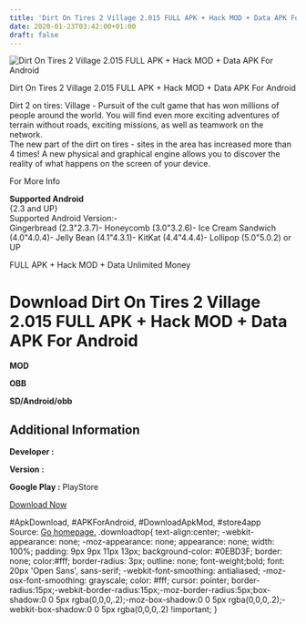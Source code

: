 ```yaml
---
title: 'Dirt On Tires 2 Village 2.015 FULL APK + Hack MOD + Data APK For Android'
date: 2020-01-23T03:42:00+01:00
draft: false
---
```


![Dirt On Tires 2 Village 2.015 FULL APK + Hack MOD + Data APK For Android](https://i0.wp.com/apkhome.net/wp-content/uploads/2017/06/Dirt-On-Tires-2-Village-2.015.png "Dirt On Tires 2 Village 2.015 FULL APK + Hack MOD + Data APK For Android")

  

Dirt On Tires 2 Village 2.015 FULL APK + Hack MOD + Data APK For Android

Dirt 2 on tires: Village - Pursuit of the cult game that has won millions of people around the world. You will find even more exciting adventures of terrain without roads, exciting missions, as well as teamwork on the network.  
The new part of the dirt on tires - sites in the area has increased more than 4 times! A new physical and graphical engine allows you to discover the reality of what happens on the screen of your device.

For More Info

**Supported Android**  
{2.3 and UP}  
Supported Android Version:-  
Gingerbread (2.3"2.3.7)- Honeycomb (3.0"3.2.6)- Ice Cream Sandwich (4.0"4.0.4)- Jelly Bean (4.1"4.3.1)- KitKat (4.4"4.4.4)- Lollipop (5.0"5.0.2) or UP

FULL APK + Hack MOD + Data Unlimited Money

Download Dirt On Tires 2 Village 2.015 FULL APK + Hack MOD + Data APK For Android
=================================================================================

**MOD**

**OBB**

**SD/Android/obb**

Additional Information
----------------------

**Developer :**

**Version :**

**Google Play :** PlayStore

  

[Download Now](https://store4app.co/post/dirt-on-tires-2-village-2-015-full-apk-hack-mod-data-apk-for-android_1573671769)

  
#ApkDownload, #APKForAndroid, #DownloadApkMod, #store4app  
Source: [Go homepage.](https://store4app.co/post/dirt-on-tires-2-village-2-015-full-apk-hack-mod-data-apk-for-android_1573671769) .downloadtop{ text-align:center; -webkit-appearance: none; -moz-appearance: none; appearance: none; width: 100%; padding: 9px 9px 11px 13px; background-color: #0EBD3F; border: none; color:#fff; border-radius: 3px; outline: none; font-weight;bold; font: 20px 'Open Sans', sans-serif; -webkit-font-smoothing: antialiased; -moz-osx-font-smoothing: grayscale; color: #fff; cursor: pointer; border-radius:15px;-webkit-border-radius:15px;-moz-border-radius:5px;box-shadow:0 0 5px rgba(0,0,0,.2);-moz-box-shadow:0 0 5px rgba(0,0,0,.2);-webkit-box-shadow:0 0 5px rgba(0,0,0,.2) !important; }